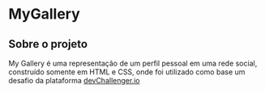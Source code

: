 # MyGallery

## Sobre o projeto
My Gallery é uma representação de um perfil pessoal em uma rede social, construído somente em HTML e CSS, onde foi utilizado como base um desafio da plataforma 
<a href="https://devchallenges.io/challenges/gcbWLxG6wdennelX7b8I">devChallenger.io</a>
